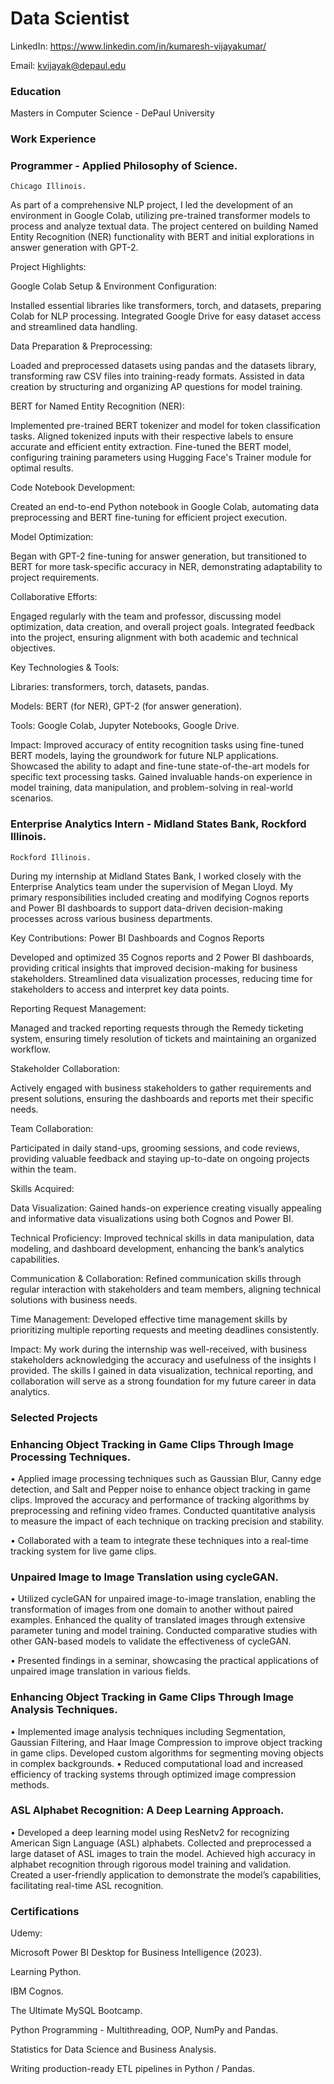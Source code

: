 # Data Scientist

LinkedIn: https://www.linkedin.com/in/kumaresh-vijayakumar/

Email: kvijayak@depaul.edu

### Education
Masters in Computer Science - DePaul University
                                                                
### Work Experience
### Programmer - Applied Philosophy of Science.
    Chicago Illinois.

As part of a comprehensive NLP project, I led the development of an environment in Google Colab, utilizing pre-trained transformer models to process and analyze textual data. The project centered on building Named Entity Recognition (NER) functionality with BERT and initial explorations in answer generation with GPT-2.
    
Project Highlights:
    
Google Colab Setup & Environment Configuration:
    
Installed essential libraries like transformers, torch, and datasets, preparing Colab for NLP processing.
Integrated Google Drive for easy dataset access and streamlined data handling.
   
Data Preparation & Preprocessing:
    
Loaded and preprocessed datasets using pandas and the datasets library, transforming raw CSV files into training-ready formats.
Assisted in data creation by structuring and organizing AP questions for model training.
    
BERT for Named Entity Recognition (NER):
    
 Implemented pre-trained BERT tokenizer and model for token classification tasks.
 Aligned tokenized inputs with their respective labels to ensure accurate and efficient entity extraction.
 Fine-tuned the BERT model, configuring training parameters using Hugging Face's Trainer module for optimal results.

 Code Notebook Development:
    
Created an end-to-end Python notebook in Google Colab, automating data preprocessing and BERT fine-tuning for efficient project execution.
    
Model Optimization:
    
Began with GPT-2 fine-tuning for answer generation, but transitioned to BERT for more task-specific accuracy in NER, demonstrating adaptability to project requirements.
    
Collaborative Efforts:
    
Engaged regularly with the team and professor, discussing model optimization, data creation, and overall project goals.
Integrated feedback into the project, ensuring alignment with both academic and technical objectives.

Key Technologies & Tools:
    
Libraries: transformers, torch, datasets, pandas.

Models: BERT (for NER), GPT-2 (for answer generation).
 
Tools: Google Colab, Jupyter Notebooks, Google Drive.
 
Impact: Improved accuracy of entity recognition tasks using fine-tuned BERT models, laying the groundwork for future NLP applications.
        Showcased the ability to adapt and fine-tune state-of-the-art models for specific text processing tasks.
        Gained invaluable hands-on experience in model training, data manipulation, and problem-solving in real-world scenarios.

    
### Enterprise Analytics Intern - Midland States Bank, Rockford Illinois.
    Rockford Illinois.

During my internship at Midland States Bank, I worked closely with the Enterprise Analytics team under the supervision of Megan Lloyd. My primary responsibilities included creating and modifying Cognos reports and Power BI dashboards to support data-driven decision-making processes across various business departments.

Key Contributions:
Power BI Dashboards and Cognos Reports

Developed and optimized 35 Cognos reports and 2 Power BI dashboards, providing critical insights that improved decision-making for business stakeholders.
Streamlined data visualization processes, reducing time for stakeholders to access and interpret key data points.

Reporting Request Management:

Managed and tracked reporting requests through the Remedy ticketing system, ensuring timely resolution of tickets and maintaining an organized workflow.

Stakeholder Collaboration:

Actively engaged with business stakeholders to gather requirements and present solutions, ensuring the dashboards and reports met their specific needs.

Team Collaboration:

Participated in daily stand-ups, grooming sessions, and code reviews, providing valuable feedback and staying up-to-date on ongoing projects within the team.

Skills Acquired:

   Data Visualization: Gained hands-on experience creating visually appealing and informative data visualizations using both Cognos and Power BI.

   Technical Proficiency: Improved technical skills in data manipulation, data modeling, and dashboard development, enhancing the bank’s analytics capabilities.

   Communication & Collaboration: Refined communication skills through regular interaction with stakeholders and team members, aligning technical solutions with business needs.

   Time Management: Developed effective time management skills by prioritizing multiple reporting requests and meeting deadlines consistently.

Impact:
My work during the internship was well-received, with business stakeholders acknowledging the accuracy and usefulness of the insights I provided. The skills I gained in data visualization, technical reporting, and collaboration will serve as a strong foundation for my future career in data analytics.

  

### Selected Projects
### Enhancing Object Tracking in Game Clips Through Image Processing Techniques.

  •	Applied image processing techniques such as Gaussian Blur, Canny edge detection, and Salt and Pepper noise to enhance object tracking in game clips. Improved the accuracy and performance of tracking algorithms by preprocessing and refining video frames. Conducted quantitative analysis to measure the impact of each technique on tracking precision and stability. 
  
  • Collaborated with a team to integrate these techniques into a real-time tracking system for live game clips.



### Unpaired Image to Image Translation using cycleGAN.

  •	Utilized cycleGAN for unpaired image-to-image translation, enabling the transformation of images from one domain to another without paired examples. Enhanced the quality of translated images through extensive parameter tuning and model training. Conducted comparative studies with other GAN-based models to validate the effectiveness of cycleGAN. 
  
  •	Presented findings in a seminar, showcasing the practical applications of unpaired image translation in various fields.



### Enhancing Object Tracking in Game Clips Through Image Analysis Techniques.

  •	Implemented image analysis techniques including Segmentation, Gaussian Filtering, and Haar Image Compression to improve object tracking in game clips. Developed custom algorithms for segmenting moving objects in complex backgrounds.
  •	Reduced computational load and increased efficiency of tracking systems through optimized image compression methods.



### ASL Alphabet Recognition: A Deep Learning Approach.

  •	Developed a deep learning model using ResNetv2 for recognizing American Sign Language (ASL) alphabets. Collected and preprocessed a large dataset of ASL images to train the model. Achieved high accuracy in alphabet recognition through rigorous model training and validation. Created a user-friendly application to demonstrate the model’s capabilities, facilitating real-time ASL recognition.


### Certifications
  Udemy:


 Microsoft Power BI Desktop for Business Intelligence (2023).

 Learning Python.

 IBM Cognos.

 The Ultimate MySQL Bootcamp.

 Python Programming - Multithreading, OOP, NumPy and Pandas.

 Statistics for Data Science and Business Analysis.

 Writing production-ready ETL pipelines in Python / Pandas.





